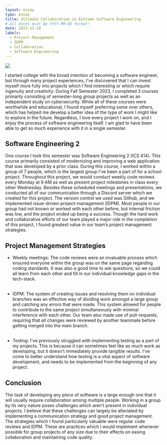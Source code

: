 ```yaml
---
layout: essay
type: essay
title: Ultimate Collaboration in Extreme Software Engineering
# All dates must be YYYY-MM-DD format!
date: 2023-12-10
labels:
  - Project Management
  - IDPM
  - Collaboration
  - Software Engineering
---
```

<img class="ui image" src="{{ site.baseurl }}/images/extreme-software-engineering.png">

I started college with the broad intention of becoming a software engineer, but through many project experiences, I've discovered that I can invest myself more fully into projects which I find interesting or which require ingenuity and creativity. During Fall Semester 2023, I completed 3 courses primarily consisting of semester-long group projects as well as an independent study on cybersecurity. While all of these courses were worthwhile and educational, I found myself preferring some over others, which has helped me develop a better idea of the type of work I might like to explore in the future. Regardless, I love every project I work on, and I enjoy the process of software engineering itself. I am glad to have been able to get so much experience with it in a single semester.

<h2>Software Engineering 2</h2>

One course I took this semester was Software Engineering 2 (ICS 414). This course primarily consisted of modernizing and improving a web application that was developed by a prior class. During this course, I worked within a group of 7 people, which is the largest group I've been a part of for a school project. Throughout this project, we would conduct weekly code reviews every Monday at 9 AM as well as present project milestones in class every other Wednesday. Besides these scheduled meetings and presentations, we conducted all of our communication through a Discord server which we created for this project. The version control we used was Github, and we implemented issue-driven-project-management (IDPM). Most people in our group had not known or worked with each other before, but internal friction was low, and the project ended up being a success. Though the hard work and collaborative efforts of our team played a major role in the completion of this project, I found greatest value in our team’s project management strategies.

<h2>Project Management Strategies</h2>

- Weekly meetings: The code reviews were an invaluable process which ensured everyone within the group was on the same page regarding coding standards. It was also a good time to ask questions, so we could all learn from each other and fill in our individual knowledge gaps in the tech-stack.
<br><br>

- IDPM: The system of creating issues and resolving them on individual branches was an effective way of dividing work amongst a large group and catching any errors that were made. This system allowed for people to contribute to the same project simultaneously with minimal interference with each other. Our team also made use of pull-requests, requiring that all changes were reviewed by another teammate before getting merged into the main branch.
<br><br>

- Testing: I've previously struggled with implementing testing as a part of my projects. This is because it can sometimes feel like as much work as developing, but it doesn't immediately provide tangible results. I've come to better understand how testing is a vital aspect of software development, and needs to be implemented from the beginning of any project.

<h2>Conclusion</h2>

The task of developing any piece of software is a large enough one that it will usually require collaboration among multiple people. Working in a group by its very nature poses challenges which aren't present in individual projects. I believe that these challenges can largely be alleviated by implementing a communication strategy and good project management. The strategies which I found particularly valuable were regular code reviews and IDPM. These are practices which I would implement whenever possible for group projects of any size due to their effects on easing collaboration and maintaining code quality.
<br>
<br>
